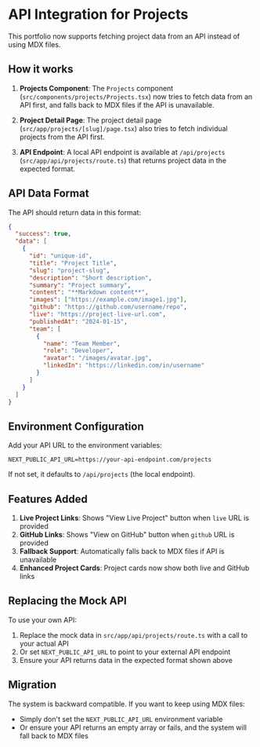 # API Integration for Projects

This portfolio now supports fetching project data from an API instead of using MDX files.

## How it works

1. **Projects Component**: The `Projects` component (`src/components/projects/Projects.tsx`) now tries to fetch data from an API first, and falls back to MDX files if the API is unavailable.

2. **Project Detail Page**: The project detail page (`src/app/projects/[slug]/page.tsx`) also tries to fetch individual projects from the API first.

3. **API Endpoint**: A local API endpoint is available at `/api/projects` (`src/app/api/projects/route.ts`) that returns project data in the expected format.

## API Data Format

The API should return data in this format:

```json
{
  "success": true,
  "data": [
    {
      "id": "unique-id",
      "title": "Project Title",
      "slug": "project-slug",
      "description": "Short description",
      "summary": "Project summary",
      "content": "**Markdown content**",
      "images": ["https://example.com/image1.jpg"],
      "github": "https://github.com/username/repo",
      "live": "https://project-live-url.com",
      "publishedAt": "2024-01-15",
      "team": [
        {
          "name": "Team Member",
          "role": "Developer",
          "avatar": "/images/avatar.jpg",
          "linkedIn": "https://linkedin.com/in/username"
        }
      ]
    }
  ]
}
```

## Environment Configuration

Add your API URL to the environment variables:

```env
NEXT_PUBLIC_API_URL=https://your-api-endpoint.com/projects
```

If not set, it defaults to `/api/projects` (the local endpoint).

## Features Added

1. **Live Project Links**: Shows "View Live Project" button when `live` URL is provided
2. **GitHub Links**: Shows "View on GitHub" button when `github` URL is provided
3. **Fallback Support**: Automatically falls back to MDX files if API is unavailable
4. **Enhanced Project Cards**: Project cards now show both live and GitHub links

## Replacing the Mock API

To use your own API:

1. Replace the mock data in `src/app/api/projects/route.ts` with a call to your actual API
2. Or set `NEXT_PUBLIC_API_URL` to point to your external API endpoint
3. Ensure your API returns data in the expected format shown above

## Migration

The system is backward compatible. If you want to keep using MDX files:
- Simply don't set the `NEXT_PUBLIC_API_URL` environment variable
- Or ensure your API returns an empty array or fails, and the system will fall back to MDX files